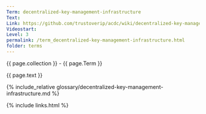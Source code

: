 ```yaml
---
Term: decentralized-key-management-infrastructure
Text: 
Link: https://github.com/trustoverip/acdc/wiki/decentralized-key-management-infrastructure.md
Videostart: 
Level: 3
permalink: /term_decentralized-key-management-infrastructure.html
folder: terms
---
```


{{ page.collection }} - {{ page.Term }}

   {{ page.text }}

{% include_relative glossary/decentralized-key-management-infrastructure.md %}

 {% include links.html %} 
